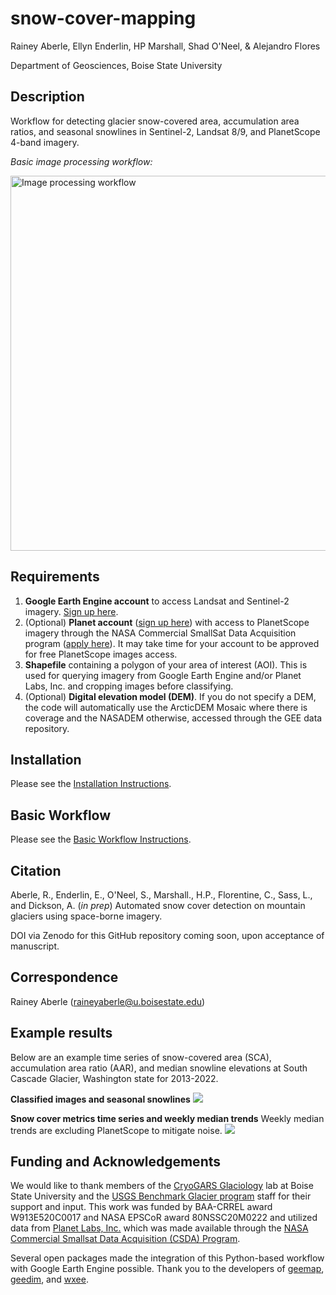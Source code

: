 # snow-cover-mapping

Rainey Aberle, Ellyn Enderlin, HP Marshall, Shad O'Neel, & Alejandro Flores

Department of Geosciences, Boise State University

## Description
Workflow for detecting glacier snow-covered area, accumulation area ratios, and seasonal snowlines in Sentinel-2, Landsat 8/9, and PlanetScope 4-band imagery.

_Basic image processing workflow:_

<img src="https://github.com/RaineyAbe/snow-cover-mapping/blob/main/figures/methods_workflow_no_filtering.png" alt="Image processing workflow" width="600"/>

## Requirements

1. __Google Earth Engine account__ to access Landsat and Sentinel-2 imagery. [Sign up here](https://earthengine.google.com/new_signup/).
2. (Optional) __Planet account__ ([sign up here](https://www.planet.com/signup/)) with access to PlanetScope imagery through the NASA Commercial SmallSat Data Acquisition program ([apply here](https://www.planet.com/markets/nasa/)). It may take time for your account to be approved for free PlanetScope images access.
3. __Shapefile__ containing a polygon of your area of interest (AOI). This is used for querying imagery from Google Earth Engine and/or Planet Labs, Inc. and cropping images before classifying.
4. (Optional) __Digital elevation model (DEM)__. If you do not specify a DEM, the code will automatically use the ArcticDEM Mosaic where there is coverage and the NASADEM otherwise, accessed through the GEE data repository.

## Installation
Please see the [Installation Instructions](https://github.com/RaineyAbe/snow-cover-mapping/blob/main/docs/installation_instructions.md).

## Basic Workflow
Please see the [Basic Workflow Instructions](https://github.com/RaineyAbe/snow-cover-mapping/blob/main/docs/basic_workflow.md).

## Citation

Aberle, R., Enderlin, E., O'Neel, S., Marshall., H.P., Florentine, C., Sass, L., and Dickson, A. (_in prep_) Automated snow cover detection on mountain glaciers using space-borne imagery.

DOI via Zenodo for this GitHub repository coming soon, upon acceptance of manuscript.

## Correspondence
Rainey Aberle (raineyaberle@u.boisestate.edu)

## Example results
Below are an example time series of snow-covered area (SCA), accumulation area ratio (AAR), and median snowline elevations at South Cascade Glacier, Washington state for 2013-2022.

__Classified images and seasonal snowlines__
![](https://github.com/RaineyAbe/snow-cover-mapping/figures/SouthCascadeGlacier_results_gif/output.gif)

__Snow cover metrics time series and weekly median trends__
Weekly median trends are excluding PlanetScope to mitigate noise.
![](https://github.com/RaineyAbe/snow-cover-mapping/figures/timeseries_SouthCascadeGlacier.png)

## Funding and Acknowledgements
We would like to thank members of the [CryoGARS Glaciology](https://github.com/CryoGARS-Glaciology) lab at Boise State University and the [USGS Benchmark Glacier program](https://www.usgs.gov/programs/climate-research-and-development-program/science/usgs-benchmark-glacier-project) staff for their support and input. This work was funded by BAA-CRREL award W913E520C0017 and NASA EPSCoR award 80NSSC20M0222 and utilized data from [Planet Labs, Inc.](https://www.planet.com/) which was made available through the [NASA Commercial Smallsat Data Acquisition (CSDA) Program](https://www.earthdata.nasa.gov/esds/csda).

Several open packages made the integration of this Python-based workflow with Google Earth Engine possible. Thank you to the developers of [geemap](https://geemap.org/), [geedim](https://geedim.readthedocs.io/en/latest/index.html), and [wxee](https://wxee.readthedocs.io/en/latest/index.html).
